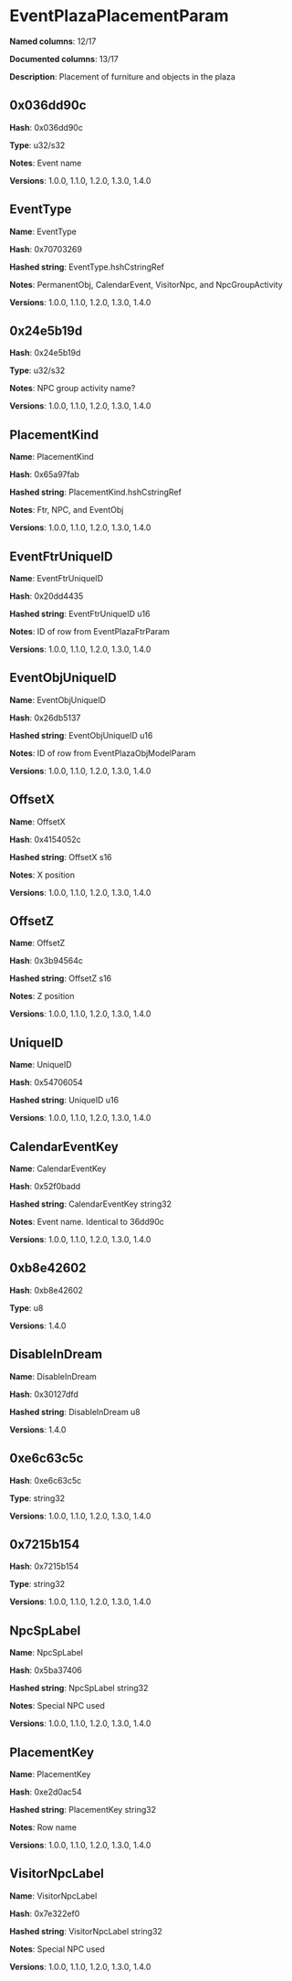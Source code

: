 # EventPlazaPlacementParam
**Named columns**: 12/17

**Documented columns**: 13/17

**Description**: Placement of furniture and objects in the plaza
## 0x036dd90c

**Hash**: 0x036dd90c

**Type**: u32/s32

**Notes**: Event name

**Versions**: 1.0.0, 1.1.0, 1.2.0, 1.3.0, 1.4.0

## EventType

**Name**: EventType

**Hash**: 0x70703269

**Hashed string**: EventType.hshCstringRef

**Notes**: PermanentObj, CalendarEvent, VisitorNpc, and NpcGroupActivity

**Versions**: 1.0.0, 1.1.0, 1.2.0, 1.3.0, 1.4.0

## 0x24e5b19d

**Hash**: 0x24e5b19d

**Type**: u32/s32

**Notes**: NPC group activity name?

**Versions**: 1.0.0, 1.1.0, 1.2.0, 1.3.0, 1.4.0

## PlacementKind

**Name**: PlacementKind

**Hash**: 0x65a97fab

**Hashed string**: PlacementKind.hshCstringRef

**Notes**: Ftr, NPC, and EventObj

**Versions**: 1.0.0, 1.1.0, 1.2.0, 1.3.0, 1.4.0

## EventFtrUniqueID

**Name**: EventFtrUniqueID

**Hash**: 0x20dd4435

**Hashed string**: EventFtrUniqueID u16

**Notes**: ID of row from EventPlazaFtrParam

**Versions**: 1.0.0, 1.1.0, 1.2.0, 1.3.0, 1.4.0

## EventObjUniqueID

**Name**: EventObjUniqueID

**Hash**: 0x26db5137

**Hashed string**: EventObjUniqueID u16

**Notes**: ID of row from EventPlazaObjModelParam

**Versions**: 1.0.0, 1.1.0, 1.2.0, 1.3.0, 1.4.0

## OffsetX

**Name**: OffsetX

**Hash**: 0x4154052c

**Hashed string**: OffsetX s16

**Notes**: X position

**Versions**: 1.0.0, 1.1.0, 1.2.0, 1.3.0, 1.4.0

## OffsetZ

**Name**: OffsetZ

**Hash**: 0x3b94564c

**Hashed string**: OffsetZ s16

**Notes**: Z position

**Versions**: 1.0.0, 1.1.0, 1.2.0, 1.3.0, 1.4.0

## UniqueID

**Name**: UniqueID

**Hash**: 0x54706054

**Hashed string**: UniqueID u16

**Versions**: 1.0.0, 1.1.0, 1.2.0, 1.3.0, 1.4.0

## CalendarEventKey

**Name**: CalendarEventKey

**Hash**: 0x52f0badd

**Hashed string**: CalendarEventKey string32

**Notes**: Event name. Identical to 36dd90c

**Versions**: 1.0.0, 1.1.0, 1.2.0, 1.3.0, 1.4.0

## 0xb8e42602

**Hash**: 0xb8e42602

**Type**: u8

**Versions**: 1.4.0

## DisableInDream

**Name**: DisableInDream

**Hash**: 0x30127dfd

**Hashed string**: DisableInDream u8

**Versions**: 1.4.0

## 0xe6c63c5c

**Hash**: 0xe6c63c5c

**Type**: string32

**Versions**: 1.0.0, 1.1.0, 1.2.0, 1.3.0, 1.4.0

## 0x7215b154

**Hash**: 0x7215b154

**Type**: string32

**Versions**: 1.0.0, 1.1.0, 1.2.0, 1.3.0, 1.4.0

## NpcSpLabel

**Name**: NpcSpLabel

**Hash**: 0x5ba37406

**Hashed string**: NpcSpLabel string32

**Notes**: Special NPC used

**Versions**: 1.0.0, 1.1.0, 1.2.0, 1.3.0, 1.4.0

## PlacementKey

**Name**: PlacementKey

**Hash**: 0xe2d0ac54

**Hashed string**: PlacementKey string32

**Notes**: Row name

**Versions**: 1.0.0, 1.1.0, 1.2.0, 1.3.0, 1.4.0

## VisitorNpcLabel

**Name**: VisitorNpcLabel

**Hash**: 0x7e322ef0

**Hashed string**: VisitorNpcLabel string32

**Notes**: Special NPC used

**Versions**: 1.0.0, 1.1.0, 1.2.0, 1.3.0, 1.4.0

